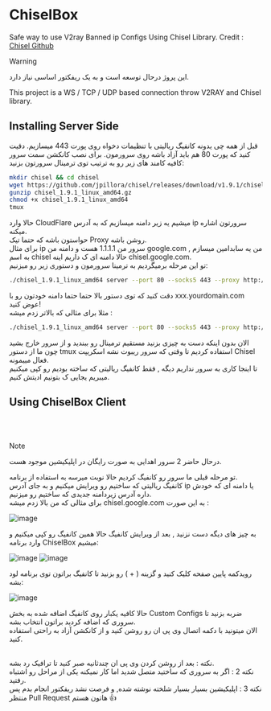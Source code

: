 # ChiselBox

Safe way to use V2ray Banned ip Configs Using Chisel Library.
Credit : [Chisel Github](https://github.com/jpillora/chisel)

> [!WARNING]
> این پروژ درحال توسعه است و به یک ریفکتور اساسی نیاز دارد.



This project is a WS / TCP / UDP based connection throw  V2RAY and Chisel library. 



## Installing Server Side 
قبل از همه چی یدونه کانفیگ ریالیتی با تنظیمات دخواه روی پورت 443 میسازیم. 
دقیت کنید که پورت 80 هم باید آزاد باشه روی سرورمون.
برای نصب کانکشن سمت سرور کافیه کامند های زیر رو به ترتیب توی ترمینال سرورتون بزنید:

``` sh
mkdir chisel && cd chisel
wget https://github.com/jpillora/chisel/releases/download/v1.9.1/chisel_1.9.1_linux_amd64.gz
gunzip chisel_1.9.1_linux_amd64.gz
chmod +x chisel_1.9.1_linux_amd64
tmux
```

حالا وارد CloudFlare میشیم یه زیر دامنه میسازیم که به آدرس ip سرورتون اشاره میکنه.<br>
حواستون باشه که حتما تیک Proxy روشن باشه.<br>
برای مثال ip سرور من 1.1.1.1 هست و دامنه من google.com , من یه سابدامین میسازم به اسم chisel حالا دامنه ای ک داریم اینه chisel.google.com. <br>
تو این مرحله برمیگردیم به ترمینا سرورمون و دستوری زیر رو میزنیم:
``` sh
./chisel_1.9.1_linux_amd64 server --port 80 --socks5 443 --proxy http://xxx.yourdomain.com -v
```

دقت کنید که توی دستور بالا حتما حتما دامنه خودتون رو با xxx.yourdomain.com عوض کنید!<br>
مثلا برای مثالی که بالاتر زدم میشه :
``` sh
./chisel_1.9.1_linux_amd64 server --port 80 --socks5 443 --proxy http://chisel.google.com -v
```

الان بدون اینکه دست به چیزی بزنید مستقیم ترمینال رو ببندید و از سرور خارج بشید چون ما از دستور tmux استفاده کردیم تا وقتی که سرور ریبوت نشه اسکریپت Chisel فعال مییمونه.<br>
تا اینجا کاری به سرور نداریم دیگه , فقط کانفیگ ریالیتی که ساخته بودیم رو کپی میکنیم میبریم یجایی ک بتونیم ادیتش کنیم.

## Using ChiselBox Client
<br><br>
> [!NOTE]
> درحال حاضر 2 سرور اهدایی به صورت رایگان در اپلیکیشین موجود هست.

تو مرحله قبلی ما سرور رو کانفیگ کردیم حالا نوبت میرسه به استفاده از برنامه.<br>
کانفیگ ریالیتی که ساختیم رو ویرایش میکنیم و به جای آدرس ip یا دامنه ای که خودش داره آدرس زیردامنه جدیدی که ساختیم رو میزنیم.<br>
برای مثالی که من بالا زدم میشه chisel.google.com به این صورت : 


![image](https://github.com/PsrkGrmez/ChiselBox/assets/160428781/196572a2-8b22-4fa0-b92b-8385797e15cd)

به چیز های دیگه دست نزنید , بعد از ویرایش کانفیگ حالا همین کانفیگ رو کپی میکنیم و وارد برنامه ChiselBox میشیم:




![image](https://github.com/PsrkGrmez/ChiselBox/assets/160428781/63dff6c0-0750-45e6-9cfc-08b73d137a94)
![image](https://github.com/PsrkGrmez/ChiselBox/assets/160428781/7bd8f587-5cba-431a-8ce9-0b037f7bc13f)



رویدکمه پایین صفحه کلیک کنید و گزینه ( + ) رو بزنید تا کانفیگ براتون توی برنامه لود بشه:


![image](https://github.com/PsrkGrmez/ChiselBox/assets/160428781/a090a5c6-c51d-4ebb-947e-d9b1568a3e2c)

حالا کافیه یکبار روی کانفیگ اضافه شده به بخش Custom Configs ضربه بزنید تا سروری که اضافه کردید براتون انتخاب بشه.<br>
الان میتونید با دکمه اتصال وی پی ان رو روشن کنید و از کانکشن آزاد به راحتی استفاده کنید.<br><br>

نکته : بعد از روشن کردن وی پی ان چندثانیه صبر کنید تا ترافیک رد بشه. <br>
نکته 2 : اگر به سروری که ساختید متصل شدید اما کار نمیکنه یکی از مراحل رو اشتباه رفتید.<br>
نکته 3 : اپلیکیشین بسیار بسیار شلخته نوشته شده, و فرصت نشد ریفکتور انجام بدم پس منتظر Pull Request هاتون هستم :+1: 

